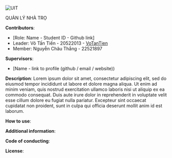 ![UIT](https://img.shields.io/badge/from-UIT%20VNUHCM-blue?style=for-the-badge&link=https%3A%2F%2Fwww.uit.edu.vn%2F)

QUẢN LÝ NHÀ TRỌ

**Contributors**:

- [Role: Name - Student ID - Github link]
- Leader: Võ Tấn Tiến - 20522013 - [VoTanTien](https://github.com/VoTanTien/SE357-Pratice-class)
- Member: Nguyễn Châu Thắng - 22521897

**Supervisors**:

- [Name - link to profile (github / email / website))

**Description**: Lorem ipsum dolor sit amet, consectetur adipiscing elit, sed do eiusmod tempor incididunt ut labore et dolore magna aliqua. Ut enim ad minim veniam, quis nostrud exercitation ullamco laboris nisi ut aliquip ex ea commodo consequat. Duis aute irure dolor in reprehenderit in voluptate velit esse cillum dolore eu fugiat nulla pariatur. Excepteur sint occaecat cupidatat non proident, sunt in culpa qui officia deserunt mollit anim id est laborum.

**How to use**:

**Additional information**:

**Code of conducting**:

**License**:
